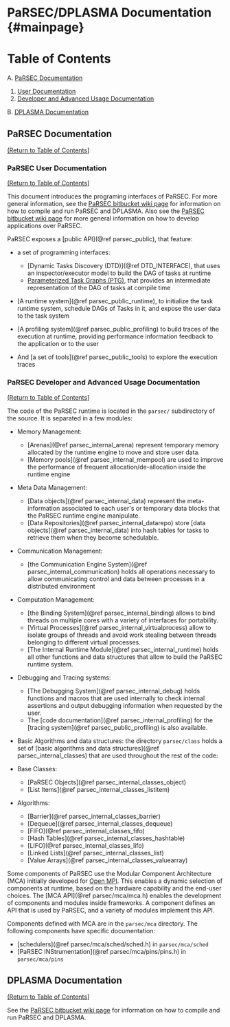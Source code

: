 PaRSEC/DPLASMA Documentation {#mainpage}
================================

# <a name="toc">Table of Contents</a>
A. [PaRSEC Documentation](#parsecdoc)

  1. [User Documentation](#parsecuser)
  2. [Developer and Advanced Usage Documentation](#parsecdev)
	
B. [DPLASMA Documentation](#dplasmadoc)

<a name="parsecdoc">PaRSEC Documentation</a>
-----------------------------------------
[(Return to Table of Contents](#toc)]

### <a name="parsecuser">PaRSEC User Documentation</a> ###
[(Return to Table of Contents](#toc)]

This document introduces the programing interfaces of PaRSEC. For more
general information, see the
[PaRSEC bitbucket wiki page](https://bitbucket.org/icldistcomp/parsec/wiki/Home)
for information on how to compile and run PaRSEC and DPLASMA. Also see the
[PaRSEC bitbucket wiki page](https://bitbucket.org/icldistcomp/parsec/wiki/Home)
for more general information on how to develop applications over
PaRSEC.

PaRSEC exposes a [public API](@ref parsec_public), that feature:

- a set of programming interfaces:

  - [Dynamic Tasks Discovery (DTD)](@ref DTD_INTERFACE), that uses an
  inspector/executor model to build the DAG of tasks at runtime
  - [Parameterized Task Graphs (PTG)](https://bitbucket.org/icldistcomp/parsec/wiki/writejdf), that
  provides an intermediate representation of the DAG of tasks at
  compile time
  
- [A runtime system](@ref parsec_public_runtime), to initialize the
task runtime system, schedule DAGs of Tasks in it, and expose the user
data to the task system
- [A profiling system](@ref parsec_public_profiling) to build traces
of the execution at runtime, providing performance information
feedback to the application or to the user
- And [a set of tools](@ref parsec_public_tools) to explore the execution
traces

### <a name="parsecdev">PaRSEC Developer and Advanced Usage Documentation</a> ###
[(Return to Table of Contents](#toc)]

The code of the PaRSEC runtime is located in the `parsec/`
subdirectory of the source. It is separated in a few modules:

- Memory Management:

    - [Arenas](@ref parsec_internal_arena) represent temporary memory
    allocated by the runtime engine to move and store user data.
    - [Memory pools](@ref parsec_internal_mempool) are used to improve
   the performance of frequent allocation/de-allocation inside the
   runtime engine

- Meta Data Management:
   
   - [Data objects](@ref parsec_internal_data) represent the
   meta-information associated to each user's or temporary data blocks
   that the PaRSEC runtime engine manipulate.
   - [Data Repositories](@ref parsec_internal_datarepo) store
    [data objects](@ref parsec_internal_data) into hash tables for tasks
    to retrieve them when they become schedulable.

- Communication Management:

   - [the Communication Engine System](@ref parsec_internal_communication)
   holds all operations necessary to allow communicating control
   and data between processes in a distributed environment

- Computation Management:

    - [the Binding System](@ref parsec_internal_binding) allows to bind
   threads on multiple cores with a variety of interfaces for
   portability.
     - [Virtual Processes](@ref parsec_internal_virtualprocess) allow to
   isolate groups of threads and avoid work stealing between threads
   belonging to different virtual processes.
    - [The Internal Runtime Module](@ref parsec_internal_runtime) holds
    all other functions and data structures that allow to build the
    PaRSEC runtime system.

- Debugging and Tracing systems:

    - [The Debugging System](@ref parsec_internal_debug) holds functions
    and macros that are used internally to check internal assertions and
    output debugging information when requested by the user.
    - The [code documentation](@ref parsec_internal_profiling) for the
    [tracing system](@ref parsec_public_profiling) is also available.

- Basic Algorithms and data structures: the directory `parsec/class`
holds a set of [basic algorithms and data structures](@ref
parsec_internal_classes) that are used throughout the rest of the
code:

 - Base Classes:

    - [PaRSEC Objects](@ref parsec_internal_classes_object)
    - [List Items](@ref parsec_internal_classes_listitem)
	
 - Algorithms:
   
    - [Barrier](@ref parsec_internal_classes_barrier)
    - [Dequeue](@ref parsec_internal_classes_dequeue)
    - [FIFO](@ref parsec_internal_classes_fifo)
    - [Hash Tables](@ref parsec_internal_classes_hashtable)
    - [LIFO](@ref parsec_internal_classes_lifo)
    - [Linked Lists](@ref parsec_internal_classes_list)
    - [Value Arrays](@ref parsec_internal_classes_valuearray)

Some components of PaRSEC use the Modular Component Architecture (MCA)
initially developed for [Open MPI](https://www.open-mpi.org). This
enables a dynamic selection of components at runtime, based on the
hardware capability and the end-user choices. The
[MCA API](@ref parsec/mca/mca.h) enables the development of components and modules
inside frameworks. A component defines an API that is used by PaRSEC,
and a variety of modules implement this API.

Components defined with MCA are in the `parsec/mca` directory. The
following components have specific documentation:

 - [schedulers](@ref parsec/mca/sched/sched.h) in `parsec/mca/sched`
 - [PaRSEC INStrumentation](@ref parsec/mca/pins/pins.h) in `parsec/mca/pins`


<a name="dplasmadoc">DPLASMA Documentation</a>
--------------------------------------------
[(Return to Table of Contents](#toc)]

See the
[PaRSEC bitbucket wiki page](https://bitbucket.org/icldistcomp/parsec/wiki/Home)
for information on how to compile and run PaRSEC and DPLASMA.
